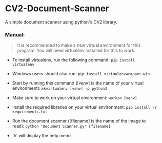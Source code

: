 # CV2-Document-Scanner
A simple document scanner using python's CV2 library.

### Manual:
>It is recommended to make a new virtual environment for this program. You will need virtualenv installed for this to work.
    
- To install virtualenv, run the following command:
    `pip install virtualenv`
- Windows users should also run:
    `pip install virtualenvwrapper-win`


- Start by running this command ([venv] is the name of your virtual environment):
    `mkvirtualenv [venv] -p python3`

- Make sure to work on your virtual environment:
    `workon [venv]`

- Install the required libraries on your virtual environment:
    `pip install -r requirements.txt`

- Run the document scanner ([filename] is the name of the image to read):
    `python "Document Scanner.py" [filename]`

- 'h' will display the help menu